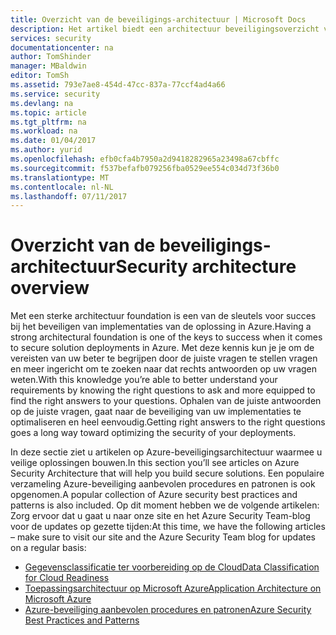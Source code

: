 ```yaml
---
title: Overzicht van de beveiligings-architectuur | Microsoft Docs
description: Het artikel biedt een architectuur beveiligingsoverzicht van Azure en een geselecteerde lijst met verwante artikelen.
services: security
documentationcenter: na
author: TomShinder
manager: MBaldwin
editor: TomSh
ms.assetid: 793e7ae8-454d-47cc-837a-77ccf4ad4a66
ms.service: security
ms.devlang: na
ms.topic: article
ms.tgt_pltfrm: na
ms.workload: na
ms.date: 01/04/2017
ms.author: yurid
ms.openlocfilehash: efb0cfa4b7950a2d9418282965a23498a67cbffc
ms.sourcegitcommit: f537befafb079256fba0529ee554c034d73f36b0
ms.translationtype: MT
ms.contentlocale: nl-NL
ms.lasthandoff: 07/11/2017
---
```

# <a name="security-architecture-overview"></a><span data-ttu-id="b8cce-103">Overzicht van de beveiligings-architectuur</span><span class="sxs-lookup"><span data-stu-id="b8cce-103">Security architecture overview</span></span>
<span data-ttu-id="b8cce-104">Met een sterke architectuur foundation is een van de sleutels voor succes bij het beveiligen van implementaties van de oplossing in Azure.</span><span class="sxs-lookup"><span data-stu-id="b8cce-104">Having a strong architectural foundation is one of the keys to success when it comes to secure solution deployments in Azure.</span></span> <span data-ttu-id="b8cce-105">Met deze kennis kun je je om de vereisten van uw beter te begrijpen door de juiste vragen te stellen vragen en meer ingericht om te zoeken naar dat rechts antwoorden op uw vragen weten.</span><span class="sxs-lookup"><span data-stu-id="b8cce-105">With this knowledge you’re able to better understand your requirements by knowing the right questions to ask and more equipped to find the right answers to your questions.</span></span> <span data-ttu-id="b8cce-106">Ophalen van de juiste antwoorden op de juiste vragen, gaat naar de beveiliging van uw implementaties te optimaliseren en heel eenvoudig.</span><span class="sxs-lookup"><span data-stu-id="b8cce-106">Getting right answers to the right questions goes a long way toward optimizing the security of your deployments.</span></span>

<span data-ttu-id="b8cce-107">In deze sectie ziet u artikelen op Azure-beveiligingsarchitectuur waarmee u veilige oplossingen bouwen.</span><span class="sxs-lookup"><span data-stu-id="b8cce-107">In this section you’ll see articles on Azure Security Architecture that will help you build secure solutions.</span></span> <span data-ttu-id="b8cce-108">Een populaire verzameling Azure-beveiliging aanbevolen procedures en patronen is ook opgenomen.</span><span class="sxs-lookup"><span data-stu-id="b8cce-108">A popular collection of Azure security best practices and patterns is also included.</span></span> <span data-ttu-id="b8cce-109">Op dit moment hebben we de volgende artikelen: Zorg ervoor dat u gaat u naar onze site en het Azure Security Team-blog voor de updates op gezette tijden:</span><span class="sxs-lookup"><span data-stu-id="b8cce-109">At this time, we have the following articles – make sure to visit our site and the Azure Security Team blog for updates on a regular basis:</span></span>

* [<span data-ttu-id="b8cce-110">Gegevensclassificatie ter voorbereiding op de Cloud</span><span class="sxs-lookup"><span data-stu-id="b8cce-110">Data Classification for Cloud Readiness</span></span>](azure-security-data-classification.md)
* [<span data-ttu-id="b8cce-111">Toepassingsarchitectuur op Microsoft Azure</span><span class="sxs-lookup"><span data-stu-id="b8cce-111">Application Architecture on Microsoft Azure</span></span>](security-application-architecture-on-azure.md)
* [<span data-ttu-id="b8cce-112">Azure-beveiliging aanbevolen procedures en patronen</span><span class="sxs-lookup"><span data-stu-id="b8cce-112">Azure Security Best Practices and Patterns</span></span>](security-best-practices-and-patterns.md)

